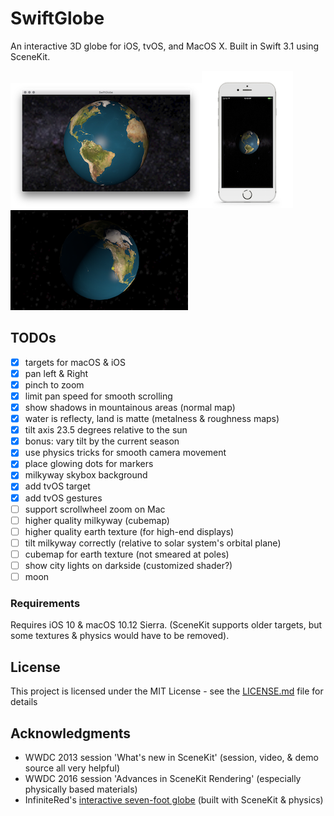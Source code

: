 # SwiftGlobe

An interactive 3D globe for iOS, tvOS, and MacOS X.  Built in Swift 3.1 using SceneKit.


![Screenshot on MacOS X](macos_screen.png)![Screenshot on iOS](ios_screen.png)![Screenshot on tvOS](tv_screen.png)


## TODOs


- [x] targets for macOS & iOS
- [x] pan left & Right
- [x] pinch to zoom
- [x] limit pan speed for smooth scrolling
- [x] show shadows in mountainous areas (normal map)
- [x] water is reflecty, land is matte (metalness & roughness maps)
- [x] tilt axis 23.5 degrees relative to the sun
- [x] bonus: vary tilt by the current season
- [x] use physics tricks for smooth camera movement
- [x] place glowing dots for markers
- [x] milkyway skybox background
- [x] add tvOS target
- [x] add tvOS gestures
- [ ] support scrollwheel zoom on Mac
- [ ] higher quality milkyway (cubemap)
- [ ] higher quality earth texture (for high-end displays)
- [ ] tilt milkyway correctly (relative to solar system's orbital plane)
- [ ] cubemap for earth texture (not smeared at poles)
- [ ] show city lights on darkside (customized shader?)
- [ ] moon

### Requirements

Requires iOS 10 & macOS 10.12 Sierra. (SceneKit supports older targets, but some textures & physics would have to be removed).


## License

This project is licensed under the MIT License - see the [LICENSE.md](LICENSE.md) file for details

## Acknowledgments

* WWDC 2013 session 'What's new in SceneKit' (session, video, & demo source all very helpful)
* WWDC 2016 session 'Advances in SceneKit Rendering' (especially physically based materials)
* InfiniteRed's [interactive seven-foot globe](http://infinitered.com/2015/02/10/a-seven-foot-globe-running-on-os-x-and-an-ipad-app-created-using-rubymotion-and-scenekit/) (built with SceneKit & physics) 

